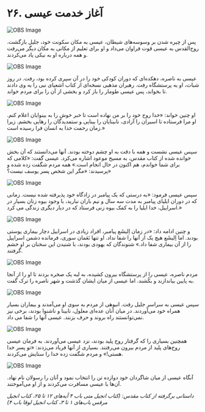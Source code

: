 # ۲۶. آغاز خدمت عیسی

![OBS Image](https://cdn.door43.org/obs/jpg/360px/obs-en-26-01.jpg)

پس از چیره شدن بر وسوسه‌های شیطان، عیسی به مکان سکونت خود، جلیل بازگشت. روح‌القدس به عیسی قوت فراوان می‌داد و او برای تعلیم از مکانی به مکان دیگر ‌می‌رفت و همه درباره‌ او  به نیکی یاد می‌کردند.

![OBS Image](https://cdn.door43.org/obs/jpg/360px/obs-en-26-02.jpg)

عیسی به ناصره، دهکده‌ای که دوران کودکی خود را در آن سپری کرده بود، رفت. در روز شبات، او به پرستشگاه رفت. رهبران مذهبی نسخه‌ای از کتاب اشعیای نبی را به وی دادند تا بخواند، پس عیسی طومار را باز کرد و بخشی از آن را برای مردم خواند.

![OBS Image](https://cdn.door43.org/obs/jpg/360px/obs-en-26-03.jpg)

او چنین خواند: «خدا روح خود را بر من نهاده است تا خبر خوش را به بینوایان اعلام کنم. او مرا فرستاده تا اسیران را آزادی، نابینایان را بینایی و ستمدیدگان را رهایی بخشم. زیرا زمان رحمت خدا به انسان فرا رسیده است.»

![OBS Image](https://cdn.door43.org/obs/jpg/360px/obs-en-26-04.jpg)

سپس عیسی نشست و همه با دقت به او چشم دوخته بودند. آنها می‌دانستند که آن بخش خوانده شده از کتاب مقدس، به مسیح موعود اشاره می‌کرد. عیسی گفت: «کلامی که برای شما خواندم، هم اکنون در حال انجام است.» همه مردم شگفت زده شده و پرسیدند: «مگر این شخص پسر یوسف نیست؟»

![OBS Image](https://cdn.door43.org/obs/jpg/360px/obs-en-26-05.jpg)

سپس عیسی فرمود: «به درستی که یک پیامبر در زادگاه خود پذیرفته شده نیست. زمانی که در دوران ایلیای پیامبر به مدت سه سال و نیم باران نبارید، با وجود بیوه زنان بسیار در اسراییل، خدا ایلیا را به کمک بیوه زنی فرستاد که در دیار دیگری زندگی می کرد.»

![OBS Image](https://cdn.door43.org/obs/jpg/360px/obs-en-26-06.jpg)

و چنین ادامه داد: «در زمان اِلیشَع پیامبر، افراد زیادی در اسراییل دچار بیماری پوستی بودند. اما اِلیشَع هیچ‌ یک از آنها را شفا نداد. او تنها نَعَمان سوری، فرمانده دشمن اسراییل را از آن بیماری شفا داد.» شنوندگان که یهودی بودند، با شنیدن این سخنان بر او خشم گرفتند.

![OBS Image](https://cdn.door43.org/obs/jpg/360px/obs-en-26-07.jpg)

مردم ناصره، عیسی را از پرستشگاه  بیرون کشیده، به لبه یک صخره بردند تا او را از آنجا به پایین بیاندازند و بکُشند. اما عیسی از میان ایشان گذشت و شهر ناصره را ترک گفت.

![OBS Image](https://cdn.door43.org/obs/jpg/360px/obs-en-26-08.jpg)

سپس عیسی به سراسر جلیل رفت. انبوهی از مردم به سوی او می‌آمدند و بیماران بسیار همراه خود می‌آوردند. در میان آنان عده‌ای معلول، نابینا و ناشنوا بودند، برخی نیز نمی‌توانستند راه بروند و حرف بزنند. عیسی آنها را شفا می داد.

![OBS Image](https://cdn.door43.org/obs/jpg/360px/obs-en-26-09.jpg)

همچنین بسیاری را که گرفتار روح پلید بودند، نزد عیسی می‌آوردند. به فرمان عیسی روح‌های پلید از مردم بیرون می‌رفتند. بسیاری از آنها فریاد می‌زدند: «تو پسر خدا هستی!» و مردم شگفت زده خدا را ستایش می‌کردند.

![OBS Image](https://cdn.door43.org/obs/jpg/360px/obs-en-26-10.jpg)

آنگاه عیسی از میان شاگردان خود دوازده تن را انتخاب نمود و آنان را رسولان نام نهاد. آن‌ها با عیسی مسافرت می‌کردند و از او می‌آموختند.

_داستانی برگرفته از کتاب مقدس: (کتاب انجیل متی باب ۴ آیه‌های ۱۲ تا ۲۵، کتاب انجیل مرقس باب‌های ۱ تا ۳، کتاب انجیل لوقا باب ۴)_
